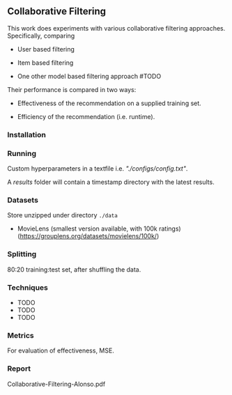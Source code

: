 ## Collaborative Filtering
This work does experiments with various collaborative filtering approaches. Specifically, comparing

- User based filtering

- Item based filtering

- One other model based filtering approach #TODO

Their performance is compared in two ways:

- Effectiveness of the recommendation on a supplied training set.

- Efficiency of the recommendation (i.e. runtime).

### Installation

### Running

Custom hyperparameters in a textfile i.e. _"./configs/config.txt"_.


A _results_ folder will contain a timestamp directory with the latest results.

### Datasets
Store unzipped under directory ```./data```
* MovieLens (smallest version available, with 100k ratings)(https://grouplens.org/datasets/movielens/100k/)

### Splitting
80:20 training:test set, after shuffling the data. 

### Techniques
* TODO
* TODO
* TODO

### Metrics
For evaluation of effectiveness, MSE.

### Report
Collaborative-Filtering-Alonso.pdf